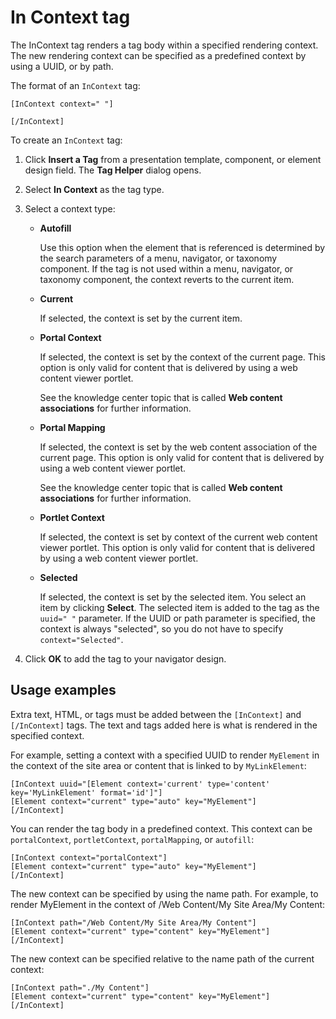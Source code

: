 # In Context tag

The InContext tag renders a tag body within a specified rendering context. The new rendering context can be specified as a predefined context by using a UUID, or by path.

The format of an `InContext` tag:

```
[InContext context=" "]

[/InContext]
```

To create an `InContext` tag:

1.  Click **Insert a Tag** from a presentation template, component, or element design field. The **Tag Helper** dialog opens.

2.  Select **In Context** as the tag type.

3.  Select a context type:

    -   **Autofill**

        Use this option when the element that is referenced is determined by the search parameters of a menu, navigator, or taxonomy component. If the tag is not used within a menu, navigator, or taxonomy component, the context reverts to the current item.

    -   **Current**

        If selected, the context is set by the current item.

    -   **Portal Context**

        If selected, the context is set by the context of the current page. This option is only valid for content that is delivered by using a web content viewer portlet.

        See the knowledge center topic that is called **Web content associations** for further information.

    -   **Portal Mapping**

        If selected, the context is set by the web content association of the current page. This option is only valid for content that is delivered by using a web content viewer portlet.

        See the knowledge center topic that is called **Web content associations** for further information.

    -   **Portlet Context**

        If selected, the context is set by context of the current web content viewer portlet. This option is only valid for content that is delivered by using a web content viewer portlet.

    -   **Selected**

        If selected, the context is set by the selected item. You select an item by clicking **Select**. The selected item is added to the tag as the `uuid=" "` parameter. If the UUID or path parameter is specified, the context is always "selected", so you do not have to specify `context="Selected"`.

4.  Click **OK** to add the tag to your navigator design.


## Usage examples

Extra text, HTML, or tags must be added between the `[InContext]` and `[/InContext]` tags. The text and tags added here is what is rendered in the specified context.

For example, setting a context with a specified UUID to render `MyElement` in the context of the site area or content that is linked to by `MyLinkElement`:

```
[InContext uuid="[Element context='current' type='content' key='MyLinkElement' format='id']"]
[Element context="current" type="auto" key="MyElement"]
[/InContext]
```

You can render the tag body in a predefined context. This context can be `portalContext`, `portletContext`, `portalMapping`, or `autofill`:

```
[InContext context="portalContext"]
[Element context="current" type="auto" key="MyElement"]
[/InContext]
```

The new context can be specified by using the name path. For example, to render MyElement in the context of /Web Content/My Site Area/My Content:

```
[InContext path="/Web Content/My Site Area/My Content"]
[Element context="current" type="content" key="MyElement"]
[/InContext]
```

The new context can be specified relative to the name path of the current context:

```
[InContext path="./My Content"]
[Element context="current" type="content" key="MyElement"]
[/InContext]
```
